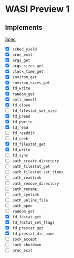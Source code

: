 # WASI Preview 1

## Implements

[Spec](https://github.com/WebAssembly/WASI/blob/main/legacy/preview1/docs.md)

- [x] `sched_yield`
- [x] `proc_exit`
- [x] `args_get`
- [x] `args_sizes_get`
- [x] `clock_time_get`
- [x] `environ_get`
- [x] `environ_sizes_get`
- [x] `fd_write`
- [x] `random_get`
- [x] `poll_oneoff`
- [x] `fd_close`
- [ ] `fd_filestat_set_size`
- [x] `fd_pread`
- [x] `fd_pwrite`
- [x] `fd_read`
- [ ] `fd_readdir`
- [ ] `fd_seek`
- [x] `fd_filestat_get`
- [x] `fd_write`
- [ ] `fd_sync`
- [ ] `path_create_directory`
- [ ] `path_filestat_get`
- [ ] `path_filestat_set_times`
- [ ] `path_readlink`
- [ ] `path_remove_directory`
- [ ] `path_rename`
- [ ] `path_symlink`
- [ ] `path_unlink_file`
- [ ] `path_open`
- [ ] `random_get`
- [x] `fd_fdstat_get`
- [x] `fd_fdstat_set_flags`
- [x] `fd_prestat_get`
- [x] `fd_prestat_dir_name`
- [ ] `sock_accept`
- [ ] `sock_shutdown`
- [ ] `proc_exit`
